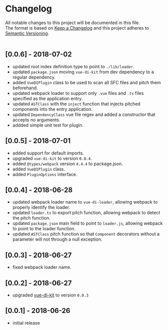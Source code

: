 # Changelog
All notable changes to this project will be documented in this file.<br/>
The format is based on [Keep a Changelog](http://keepachangelog.com/en/1.0.0/)
and this project adheres to [Semantic Versioning](http://semver.org/spec/v2.0.0.html).<br/><br/>

## [0.0.6] - 2018-07-02
* updated root index definition type to point to `./lib/loader`.
* updated `package.json` moving `vue-di-kit` from dev dependency to a regular dependency.
* added `VueDIPlugin` class to be used to scan all SFC files and pitch them beforehand.
* updated webpack loader to support only `.vue` files and `.ts` files specified as the application entry.
* updated `ASTClass` with the `inject` function that injects pitched components into the entry application.
* updated `DependencyClass` vue file regex and added a constructor that accepts no arguments. 
* addded simple unit test for plugin.

## [0.0.5] - 2018-07-01
* added support for default imports.
* upgraded `vue-di-kit` to version `0.0.4`.
* added `@types/webpack` version `4.4.4` to package.json.
* added `VueDIPlugin` class.
* added `PluginOptions` interface.

## [0.0.4] - 2018-06-28
* updated webpack loader name to `vue-di-loader`, allowing webpack to properly identify the loader.
* updated `loader.ts` to export pitch function, allowing webpack to detect the pitch function.
* updated `package.json` main field to point to `loader.js`, allowing webpack to point to the loader function.
* updated `ASTClass` pitch function so that `Component` decorators without a parameter will not through a null exception.

## [0.0.3] - 2018-06-27
* fixed webpack loader name.

## [0.0.2] - 2018-06-27
* upgraded [vue-di-kit](https://www.npmjs.com/package/vue-di-kit) to version `0.0.3`

## [0.0.1] - 2018-06-26
* initial release